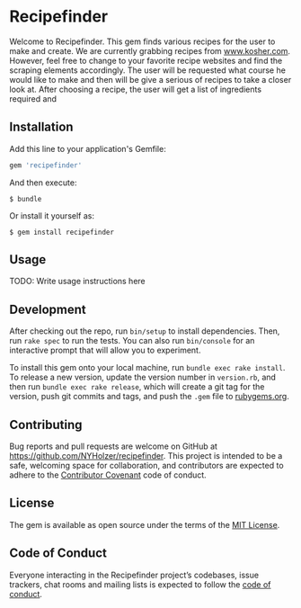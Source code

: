 # Recipefinder

Welcome to Recipefinder. This gem finds various recipes for the user to make and create. We are currently grabbing recipes from www.kosher.com. However, feel free to change to your favorite recipe websites and find the scraping elements accordingly. The user will be requested what course he would like to make and then will be give a serious of recipes to take a closer look at. After choosing a recipe, the user will get a list of ingredients required and

## Installation

Add this line to your application's Gemfile:

```ruby
gem 'recipefinder'
```

And then execute:

    $ bundle

Or install it yourself as:

    $ gem install recipefinder

## Usage

TODO: Write usage instructions here

## Development

After checking out the repo, run `bin/setup` to install dependencies. Then, run `rake spec` to run the tests. You can also run `bin/console` for an interactive prompt that will allow you to experiment.

To install this gem onto your local machine, run `bundle exec rake install`. To release a new version, update the version number in `version.rb`, and then run `bundle exec rake release`, which will create a git tag for the version, push git commits and tags, and push the `.gem` file to [rubygems.org](https://rubygems.org).

## Contributing

Bug reports and pull requests are welcome on GitHub at https://github.com/NYHolzer/recipefinder. This project is intended to be a safe, welcoming space for collaboration, and contributors are expected to adhere to the [Contributor Covenant](http://contributor-covenant.org) code of conduct.

## License

The gem is available as open source under the terms of the [MIT License](https://opensource.org/licenses/MIT).

## Code of Conduct

Everyone interacting in the Recipefinder project’s codebases, issue trackers, chat rooms and mailing lists is expected to follow the [code of conduct](https://github.com/[USERNAME]/recipefinder/blob/master/CODE_OF_CONDUCT.md).
